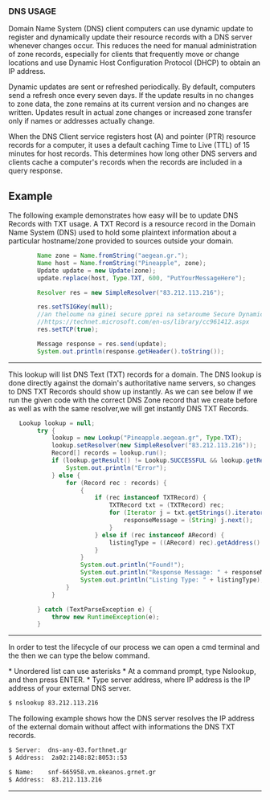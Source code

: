 ### DNS USAGE
  <p>Domain Name System (DNS) client computers can use dynamic update to register and dynamically update their resource records with a DNS server whenever changes occur. This reduces the need for manual administration of zone records, especially for clients that frequently move or change locations and use Dynamic Host Configuration Protocol (DHCP) to obtain an IP address.</p>
 <p>Dynamic updates are sent or refreshed periodically. By default, computers send a refresh once every seven days. If the update results in no changes to zone data, the zone remains at its current version and no changes are written. Updates result in actual zone changes or increased zone transfer only if names or addresses actually change.</p>
 <p> When the DNS Client service registers host (A) and pointer (PTR) resource records for a computer, it uses a default caching Time to Live (TTL) of 15 minutes for host records. This determines how long other DNS servers and clients cache a computer's records when the records are included in a query response.</p>


## Example
The following example demonstrates how easy will be to update DNS Records with TXT usage. A TXT Record is a resource record in the Domain Name System (DNS) used to hold some plaintext information about a particular hostname/zone provided to sources outside your domain.

```Java
        Name zone = Name.fromString("aegean.gr.");
        Name host = Name.fromString("Pineapple", zone);
        Update update = new Update(zone);
        update.replace(host, Type.TXT, 600, "PutYourMessageHere");

        Resolver res = new SimpleResolver("83.212.113.216");

        res.setTSIGKey(null);
        //an theloume na ginei secure pprei na setaroume Secure Dynamic Update Process perissoters plirofories deite edw
        //https://technet.microsoft.com/en-us/library/cc961412.aspx
        res.setTCP(true);

        Message response = res.send(update);
        System.out.println(response.getHeader().toString());
```
---
<p>This lookup will list DNS Text (TXT) records for a domain. The DNS lookup is done directly against the domain's authoritative name servers, so changes to DNS TXT Records should show up instantly. As we can see below if we run the given code with the correct DNS Zone record that we create before as well as with the same resolver,we will get instantly DNS TXT Records.</p>

```Java
   Lookup lookup = null;
        try {
            lookup = new Lookup("Pineapple.aegean.gr", Type.TXT);
            lookup.setResolver(new SimpleResolver("83.212.113.216"));
            Record[] records = lookup.run();
            if (lookup.getResult() != Lookup.SUCCESSFUL && lookup.getResult() != Lookup.TYPE_NOT_FOUND) {
                System.out.println("Error");
            } else {
                for (Record rec : records) {
                    {
                        if (rec instanceof TXTRecord) {
                            TXTRecord txt = (TXTRecord) rec;
                            for (Iterator j = txt.getStrings().iterator(); j.hasNext();) {
                                responseMessage = (String) j.next();
                            }
                        } else if (rec instanceof ARecord) {
                            listingType = ((ARecord) rec).getAddress().getHostAddress();
                        }
                    }
                    System.out.println("Found!");
                    System.out.println("Response Message: " + responseMessage);
                    System.out.println("Listing Type: " + listingType);
                }
            }

        } catch (TextParseException e) {
            throw new RuntimeException(e);
        }
```
---
<p>In order to test the lifecycle of our process we can open a cmd terminal and the then we can type the below command.</p>
   * Unordered list can use asterisks
   * At a command prompt, type Nslookup, and then press ENTER.
   * Type server  address, where IP address is the IP address of your external DNS server.

```sh
$ nslookup 83.212.113.216
```
<p> The following example shows how the DNS server  resolves the IP address of the external domain without affect with informations the DNS TXT records.</p>

```sh
$ Server:  dns-any-03.forthnet.gr
$ Address:  2a02:2148:82:8053::53

$ Name:    snf-665958.vm.okeanos.grnet.gr
$ Address:  83.212.113.216
```
---


